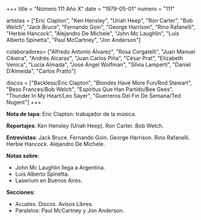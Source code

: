 +++
title = "Número 111 Año X"
date = "1979-05-01"
numero = "111"

artistas = ["Eric Clapton", "Ken Hensley", "Uriah Heep", "Ron Carter", "Bob Welch", "Jack Bruce", "Fernando Goin", "George Harrison", "Rino Rafanelli", "Herbie Hancock", "Alejandro De Michele", "John Mc Laughlin", "Luis Alberto Spinetta", "Paul McCartney", "Jon Anderson"] 

colaboradores=  ["Alfredo Antonio Álvarez", "Rosa Corgatelli", "Juan Manuel Cibeira", "Andrés Alcaraz", "Juan Carlos Piña", "César Prat", "Elizabeth Venica", "Lucía Almada", "José Ángel Wolfman", "Silvia Lamperti", "Daniel D’Almeida", "Carlos Pratto"]

discos = ["Backless/Eric Clapton", "Blondes Have More Fun/Rod Stewart", "Beso Frances/Bob Welch", "Espíritus Que Han Partido/Bee Gees", "Thunder In My Heart/Leo Sayer", "Guerreros Del Fin De Semana/Ted Nugent"]
+++

**Nota de tapa**: Eric Clapton: trabajador de la música.

**Reportajes**: Ken Hensley (Uriah Heep). Ron Carter. Bob Welch.

**Entrevistas**: Jack Bruce. Fernando Goin. George Harrison. Rino Rafanelli. Herbie Hancock. Alejandro De Michele.

**Notas sobre**:

- John Mc Laughlin llega a Argentina.
- Luis Alberto Spinetta.
- Laserium en Buenos Aires.

**Secciones**:

- Acuales. Discos. Avisos Libres.
- Paralelos: Paul McCartney y Jon Anderson.
